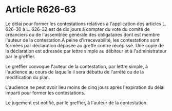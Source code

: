# Article R626-63

Le délai pour former les contestations relatives à l'application des articles L. 626-30 à L. 626-32 est de dix jours à compter du vote du comité de créanciers ou de l'assemblée générale des obligataires dont est membre l'auteur de la contestation.A peine d'irrecevabilité, les contestations sont formées par déclaration déposée au greffe contre récépissé. Une copie de la déclaration est adressée par lettre simple au débiteur et à l'administrateur par le greffier.

Le greffier convoque l'auteur de la contestation, par lettre simple, à l'audience au cours de laquelle il sera débattu de l'arrêté ou de la modification du plan.

L'audience ne peut avoir lieu moins de cinq jours après l'expiration du délai imparti pour former les contestations.

Le jugement est notifié, par le greffier, à l'auteur de la contestation.
